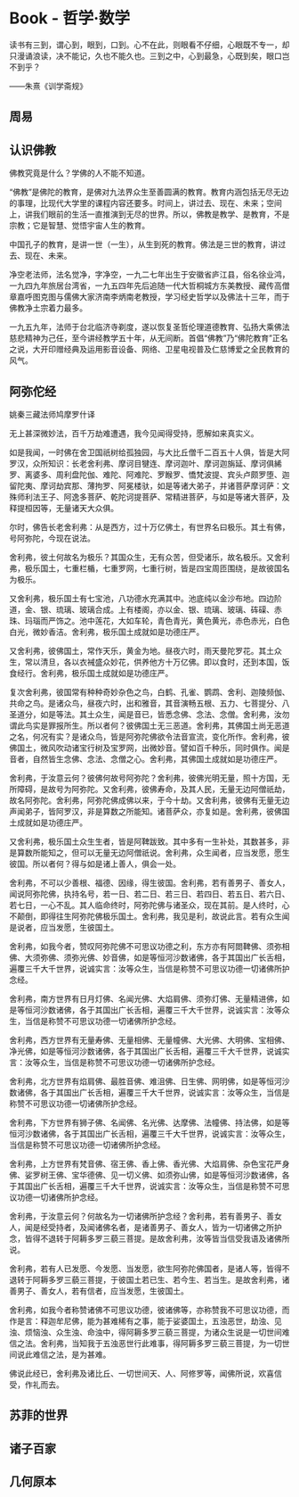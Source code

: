# Book - 哲学·数学

读书有三到，谓心到，眼到，口到。心不在此，则眼看不仔细，心眼既不专一，却只漫诵浪读，决不能记，久也不能久也。三到之中，心到最急，心既到矣，眼口岂不到乎？

——朱熹《训学斋规》

## 周易

## 认识佛教

佛教究竟是什么？学佛的人不能不知道。

“佛教”是佛陀的教育，是佛对九法界众生至善圆满的教育。教育内涵包括无尽无边的事理，比现代大学里的课程内容还要多。时间上，讲过去、现在、未来；空间上，讲我们眼前的生活一直推演到无尽的世界。所以，佛教是教学、是教育，不是宗教；它是智慧、觉悟宇宙人生的教育。

中国孔子的教育，是讲一世（一生），从生到死的教育。佛法是三世的教育，讲过去、现在、未来。

净空老法师，法名觉净，字净空，一九二七年出生于安徽省庐江县，俗名徐业鸿，一九四九年旅居台湾省，一九五四年先后追随一代大哲桐城方东美教授、藏传高僧章嘉呼图克图与儒佛大家济南李炳南老教授，学习经史哲学以及佛法十三年，而于佛教净土宗着力最多。

一九五九年，法师于台北临济寺剃度，遂以恢复圣哲伦理道德教育、弘扬大乘佛法慈悲精神为己任，至今讲经教学五十年，从无间断。首倡“佛教”乃“佛陀教育”正名之说，大开印赠经典及运用影音设备、网络、卫星电视普及仁慈博爱之全民教育的风气。

## 阿弥佗经

姚秦三藏法师鸠摩罗什译

无上甚深微妙法，百千万劫难遭遇，我今见闻得受持，愿解如来真实义。

如是我闻，一时佛在舍卫国祇树给孤独园，与大比丘僧千二百五十人俱，皆是大阿罗汉，众所知识：长老舍利弗、摩诃目犍连、摩诃迦叶、摩诃迦旃延、摩诃俱絺罗、离婆多、周利盘陀伽、难陀、阿难陀、罗睺罗、憍梵波提、宾头卢颇罗堕、迦留陀夷、摩诃劫宾那、薄拘罗、阿冕楼驮，如是等诸大弟子，并诸菩萨摩诃萨：文殊师利法王子、阿逸多菩萨、乾陀诃提菩萨、常精进菩萨，与如是等诸大菩萨，及释提桓因等，无量诸天大众俱。

尔时，佛告长老舍利弗：从是西方，过十万亿佛土，有世界名曰极乐。其土有佛，号阿弥陀，今现在说法。

舍利弗，彼土何故名为极乐？其国众生，无有众苦，但受诸乐，故名极乐。又舍利弗，极乐国土，七重栏楯，七重罗网，七重行树，皆是四宝周匝围绕，是故彼国名为极乐。

又舍利弗，极乐国土有七宝池，八功德水充满其中。池底纯以金沙布地。四边阶道，金、银、琉璃、玻璃合成。上有楼阁，亦以金、银、琉璃、玻璃、砗磲、赤珠、玛瑙而严饰之。池中莲花，大如车轮，青色青光，黄色黄光，赤色赤光，白色白光，微妙香洁。舍利弗，极乐国土成就如是功德庄严。

又舍利弗，彼佛国土，常作天乐，黄金为地。昼夜六时，雨天曼陀罗花。其土众生，常以清旦，各以衣裓盛众妙花，供养他方十万亿佛。即以食时，还到本国，饭食经行。舍利弗，极乐国土成就如是功德庄严。

复次舍利弗，彼国常有种种奇妙杂色之鸟，白鹤、孔雀、鹦鹉、舍利、迦陵频伽、共命之鸟。是诸众鸟，昼夜六时，出和雅音，其音演畅五根、五力、七菩提分、八圣道分，如是等法。其土众生，闻是音已，皆悉念佛、念法、念僧。舍利弗，汝勿谓此鸟实是罪报所生。所以者何？彼佛国土无三恶道。舍利弗，其佛国土尚无恶道之名，何况有实？是诸众鸟，皆是阿弥陀佛欲令法音宣流，变化所作。舍利弗，彼佛国土，微风吹动诸宝行树及宝罗网，出微妙音。譬如百千种乐，同时俱作。闻是音者，自然皆生念佛、念法、念僧之心。舍利弗，其佛国土成就如是功德庄严。

舍利弗，于汝意云何？彼佛何故号阿弥陀？舍利弗，彼佛光明无量，照十方国，无所障碍，是故号为阿弥陀。又舍利弗，彼佛寿命，及其人民，无量无边阿僧祇劫，故名阿弥陀。舍利弗，阿弥陀佛成佛以来，于今十劫。又舍利弗，彼佛有无量无边声闻弟子，皆阿罗汉，非是算数之所能知。诸菩萨众，亦复如是。舍利弗，彼佛国土成就如是功德庄严。

又舍利弗，极乐国土众生生者，皆是阿鞞跋致。其中多有一生补处，其数甚多，非是算数所能知之，但可以无量无边阿僧祇说。舍利弗，众生闻者，应当发愿，愿生彼国。所以者何？得与如是诸上善人，俱会一处。

舍利弗，不可以少善根、福德、因缘，得生彼国。舍利弗，若有善男子、善女人，闻说阿弥陀佛，执持名号，若一日、若二日、若三日、若四日、若五日、若六日、若七日，一心不乱。其人临命终时，阿弥陀佛与诸圣众，现在其前。是人终时，心不颠倒，即得往生阿弥陀佛极乐国土。舍利弗，我见是利，故说此言。若有众生闻是说者，应当发愿，生彼国土。

舍利弗，如我今者，赞叹阿弥陀佛不可思议功德之利，东方亦有阿閦鞞佛、须弥相佛、大须弥佛、须弥光佛、妙音佛，如是等恒河沙数诸佛，各于其国出广长舌相，遍覆三千大千世界，说诚实言：汝等众生，当信是称赞不可思议功德一切诸佛所护念经。

舍利弗，南方世界有日月灯佛、名闻光佛、大焰肩佛、须弥灯佛、无量精进佛，如是等恒河沙数诸佛，各于其国出广长舌相，遍覆三千大千世界，说诚实言：汝等众生，当信是称赞不可思议功德一切诸佛所护念经。

舍利弗，西方世界有无量寿佛、无量相佛、无量幢佛、大光佛、大明佛、宝相佛、净光佛，如是等恒河沙数诸佛，各于其国出广长舌相，遍覆三千大千世界，说诚实言：汝等众生，当信是称赞不可思议功德一切诸佛所护念经。

舍利弗，北方世界有焰肩佛、最胜音佛、难沮佛、日生佛、网明佛，如是等恒河沙数诸佛，各于其国出广长舌相，遍覆三千大千世界，说诚实言：汝等众生，当信是称赞不可思议功德一切诸佛所护念经。

舍利弗，下方世界有狮子佛、名闻佛、名光佛、达摩佛、法幢佛、持法佛，如是等恒河沙数诸佛，各于其国出广长舌相，遍覆三千大千世界，说诚实言：汝等众生，当信是称赞不可思议功德一切诸佛所护念经。

舍利弗，上方世界有梵音佛、宿王佛、香上佛、香光佛、大焰肩佛、杂色宝花严身佛、娑罗树王佛、宝华德佛、见一切义佛、如须弥山佛，如是等恒河沙数诸佛，各于其国出广长舌相，遍覆三千大千世界，说诚实言：汝等众生，当信是称赞不可思议功德一切诸佛所护念经。

舍利弗，于汝意云何？何故名为一切诸佛所护念经？舍利弗，若有善男子、善女人，闻是经受持者，及闻诸佛名者，是诸善男子、善女人，皆为一切诸佛之所护念，皆得不退转于阿耨多罗三藐三菩提。是故舍利弗，汝等皆当信受我语及诸佛所说。

舍利弗，若有人已发愿、今发愿、当发愿，欲生阿弥陀佛国者，是诸人等，皆得不退转于阿耨多罗三藐三菩提，于彼国土若已生、若今生、若当生。是故舍利弗，诸善男子、善女人，若有信者，应当发愿，生彼国土。

舍利弗，如我今者称赞诸佛不可思议功德，彼诸佛等，亦称赞我不可思议功德，而作是言：释迦牟尼佛，能为甚难稀有之事，能于娑婆国土，五浊恶世，劫浊、见浊、烦恼浊、众生浊、命浊中，得阿耨多罗三藐三菩提，为诸众生说是一切世间难信之法。舍利弗，当知我于五浊恶世行此难事，得阿耨多罗三藐三菩提，为一切世间说此难信之法，是为甚难。

佛说此经已，舍利弗及诸比丘、一切世间天、人、阿修罗等，闻佛所说，欢喜信受，作礼而去。

## 苏菲的世界
## 诸子百家
## 几何原本
